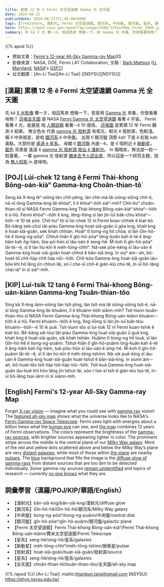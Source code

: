 ```yaml
---
title: 累積 12 冬 ê Fermi 太空望遠鏡 Gamma 光 全天圖
date: 2024-08-21
publishdate: 2024-08-21T11:45:00+0800
tags: [free2share, 漫射光, Fermi 太空望遠鏡, 銀河系, 中央盤, 銀河盤, 星系, 脈動星, 漫射光, 發射源, 全天圖]
hero: https://apod.nasa.gov/apod/fap/image/2408/12YearMap_Fermi_1080.jpg
summary: 先 kā X 光 擲一爿，咱這馬來 想像一下，用 Gamma 光 來看，你會看著啥物？
---
```


{{% apod %}}

- 原始文章：[Fermi's 12-year All-Sky Gamma-ray Map](https://apod.nasa.gov/apod/ap240821.html)SS
- 影像來源：NASA, DOE, Fermi LAT Collaboration; 文稿：[Barb Mattson](https://science.gsfc.nasa.gov/astrophysics/bio/barbara.j.mattson) ([U. Maryland](https://www.astro.umd.edu/), [NASA](https://science.gsfc.nasa.gov/astrophysics/)'s [GSFC](https://www.nasa.gov/goddard/))
- 台文翻譯：[An-Li Tsai][An-Li Tsai] ([NSYSU][NSYSU])

## [漢羅] 累積 12 冬 ê Fermi 太空望遠鏡 Gamma 光 全天圖
先 kā [X 光影像][X-ray vision] 擲一爿，咱這馬來 想像一下，若是用 [Gamma 光][gamma-ray] 來看，你會看著啥物？
[這張全天圖][featured all-sky map] 是 NASA [Fermi Gamma 光 太空望遠鏡][Fermi Gamma-ray Space Telescope] 看著 ê 宇宙。
Fermi 看著 ê 光，能量是 咱 [人類目睭][human eye] 看著--ê 10 億倍。
[這張圖][the map] 是累積 12 年 Fermi 觀測 ê 結果。
無仝色水 代表 [gamma 光 發射源][gamma-ray sources] 有偌光，較光 ê 發射源，色較淺。
橫 tī 中央彼逝，是咱 [銀河系][Milky Way galaxy] ê 中央盤。
出現 tī 銀河盤 頂懸 kah 下底 ê 紅點 kah 黃點，大部份是 [遙遠 ê 星系][distant galaxies]。
毋閣 tī [銀河盤][the plane] 內底--ê，是 tī 咱附近 ê [脈動星][pulsars]。
[藍色][blue] 背景是 遙遠 ê [gamma 光 發射源 發出 ê 漫射光][diffuse glow of gamma-rays]。
In 傷暗矣，無法度一粒一粒量著。
一寡 gamma 光 發射源 [猶未去予人認出來][remain unidentified]，所以這是一个研究主題，因為 [無人知影][no one knows] in 是啥物。

## [POJ] Lúi-chek 12 tang ê Fermi Thài-khong Bōng-oán-kiàⁿ Gamma-kng Choân-thian-tô͘
Seng kā X-kng iáⁿ-siōng tàn chi̍t-pêng, lán chit-má lâi sióng-siōng chi̍t-ē, nā-sī iōng Gamma-kng lâi-khòaⁿ, lí ē khòaⁿ-tio̍h siáⁿ-mih?
Chit-tiuⁿ choân-thian-tô͘ sī NASA Fermi Gamma-kng Thài-khong Bōng-oán-kiàⁿ khòaⁿ--tio̍h ê ú-tiū.
Fermi khòaⁿ--tio̍h ê kng, lêng-liōng sī lán jîn-lūi ba̍k-chiu khòaⁿ--tio̍h--ê 10 ek pōe.
Chit-tiuⁿ tô͘ sī lúi-chek 12 nî Fermi koan-chhek ê kiat-kó.
Bô-kâng sek-chúi tāi-piáu Gamma-kng hoat-siā-goân ū gōa kng, khah kng ê hoat-siā-goân, sek khah chhián.
Hoâiⁿ tī tiong-ng hit chōa, sī lán Gîn-hô-hē ê tiong-ng-pôaⁿ.
Chhut-hiān tī gîn-hô-pôaⁿ téng-koân kah ē-té ê âng-tiám kah n̂g-tiám, tōa-pō͘-hūn sī iâu-oán ê seng-hē.
M̄-koh tī gîn-hô-pôaⁿ lāi-té--ê, sī tī lán hù-kīn ê me̍h-tōng-chhiⁿ.
Nâ-sek pōe-kéng sī iâu-oán ê Gamma-kng hoat-siā-goân hoat-chhut ê bān-siā-kng.
In siuⁿ àm--ah, bô-hoat-tō͘ chi̍t-lia̍p chi̍t-lia̍p niû--tio̍h.
Chi̍t-kóa Gamma-kng hoat-siā-goân iáu-bōe khì hō͘ lâng jīn chhut-lâi, só͘-í che-sī chi̍t-ê gián-kiù chú-tê, in-ūi bô-lâng chai-iáⁿ in sī siáⁿ-mih.

## [KIP] Luí-tsik 12 tang ê Fermi Thài-khong Bōng-uán-kiànn Gamma-kng Tsuân-thian-tôo
Sing kā X-kng iánn-siōng tàn tsi̍t-pîng, lán tsit-má lâi sióng-siōng tsi̍t-ē, nā-sī iōng Gamma-kng lâi-khuànn, lí ē khuànn-tio̍h siánn-mih?
Tsit-tiunn tsuân-thian-tôo sī NASA Fermi Gamma-kng Thài-khong Bōng-uán-kiànn khuànn--tio̍h ê ú-tiū.
Fermi khuànn--tio̍h ê kng, lîng-liōng sī lán jîn-luī ba̍k-tsiu khuànn--tio̍h--ê 10 ik puē.
Tsit-tiunn tôo sī luí-tsik 12 nî Fermi kuan-tshik ê kiat-kó.
Bô-kâng sik-tsuí tāi-piáu Gamma-kng huat-siā-guân ū guā kng, khah kng ê huat-siā-guân, sik khah tshián.
Huâinn tī tiong-ng hit tsuā, sī lán Gîn-hô-hē ê tiong-ng-puânn.
Tshut-hiān tī gîn-hô-puânn tíng-kuân kah ē-té ê âng-tiám kah n̂g-tiám, tuā-pōo-hūn sī iâu-uán ê sing-hē.
M̄-koh tī gîn-hô-puânn lāi-té--ê, sī tī lán hù-kīn ê me̍h-tōng-tshinn.
Nâ-sik puē-kíng sī iâu-uán ê Gamma-kng huat-siā-guân huat-tshut ê bān-siā-kng.
In siunn àm--ah, bô-huat-tōo tsi̍t-lia̍p tsi̍t-lia̍p niû--tio̍h.
Tsi̍t-kuá Gamma-kng huat-siā-guân iáu-buē khì hōo lâng jīn tshut-lâi, sóo-í tse-sī tsi̍t-ê gián-kiù tsú-tê, in-uī bô-lâng tsai-iánn in sī siánn-mih.

## [English] Fermi's 12-year All-Sky Gamma-ray Map
Forget [X-ray vision][X-ray vision] — imagine what you could see with [gamma-ray][gamma-ray] vision!
The [featured all-sky map][featured all-sky map] shows what the universe looks like to NASA's [Fermi Gamma-ray Space Telescope][Fermi Gamma-ray Space Telescope].
Fermi sees light with energies about a billion times what the [human eye][human eye] can see, and [the map][the map] combines 12 years of Fermi observations.
The colors represent the brightness of the [gamma-ray sources][gamma-ray sources], with brighter sources appearing lighter in color.
The prominent stripe across the middle is the central plane of our [Milky Way galaxy][Milky Way galaxy].
Most of the red and yellow dots scattered above and below the Milky Way’s plane are very [distant galaxies][distant galaxies], while most of those within [the plane][the plane] are nearby [pulsars][pulsars].
The [blue][blue] background that fills the image is the [diffuse glow of gamma-rays][diffuse glow of gamma-rays] from distant sources that are too dim to be detected individually.
Some gamma-ray sources [remain unidentified][remain unidentified] and topics of research — currently [no one knows][no one knows] what they are.

## 詞彙學習（漢羅/POJ/KIP/華語/English）
- 【漫射光】bān-siā-kng/bān-siā-kng/漫射光/diffuse glow
- 【銀河系】Gîn-hô-hē/Gîn-hô-hē/銀河系/Milky Way galaxy
- 【中央盤】tiong-ng-pôaⁿ/tiong-ng-puânn/中央盤/central disk
- 【銀河盤】gîn-hô-pôaⁿ/gîn-hô-puânn/銀河盤/galactic plane
- 【Fermi 太空望遠鏡】Fermi Thài-khong Bōng-oán-kiàⁿ/Fermi Thài-khong Bōng-uán-kiànn/費米太空望遠鏡/Fermi Telescope
- 【星系】seng-hē/sing-hē/星系/galaxies
- 【脈動星】me̍h-tōng-chhiⁿ/me̍h-tōng-tshinn/脈衝星/pulsar
- 【發射源】hoat-siā-goân/huat-siā-guân/發射源/source
- 【星系】seng-hē/sing-hē/星系/galaxies
- 【全天圖】choân-thian-tô͘/tsuân-thian-tôo/全天圖/all-sky map

{{% /apod %}}
[An-Li Tsai]: mailto:thianbun.taigi@gmail.com
[NSYSU]: https://phys.nsysu.edu.tw/

[copyright]: https://apod.nasa.gov/apod/fap/lib/about_apod.html#srapply
[License3]: https://creativecommons.org/licenses/by/3.0/
[License2]:https://creativecommons.org/licenses/by-nc-nd/2.0/

[X-ray vision]:https://science.nasa.gov/ems/11_xrays/
[gamma-ray]:https://science.nasa.gov/ems/12_gammarays/
[featured all-sky map]:https://svs.gsfc.nasa.gov/14090/
[Fermi Gamma-ray Space Telescope]:https://science.nasa.gov/mission/fermi
[human eye]:https://en.wikipedia.org/wiki/Human_eye#/media/File:3D_Medical_Animation_Eye_Structure.jpg
[the map]:https://www.instagram.com/reel/C-dXEVkyGCj/
[gamma-ray sources]:https://apod.nasa.gov/apod/ap230906.html
[Milky Way galaxy]:https://imagine.gsfc.nasa.gov/science/objects/milkyway1.html
[distant galaxies]:https://nasa.tumblr.com/post/171449548004/the-universes-brightest-lights-have-some-dark
[the plane]:https://apod.nasa.gov/apod/ap180313.html
[pulsars]:https://science.nasa.gov/universe/neutron-stars-are-weird/
[blue]:https://apod.nasa.gov/apod/ap210826.html
[diffuse glow of gamma-rays]:https://imagine.gsfc.nasa.gov/science/objects/diffuse_background1.html
[remain unidentified]:https://imagine.gsfc.nasa.gov/observatories/satellite/compton/unidentified.html
[no one knows]:https://t3.ftcdn.net/jpg/03/88/96/18/360_F_388961826_N9HqeJkq9qagMtXaFPMfdK9qawWj4T2H.jpg
